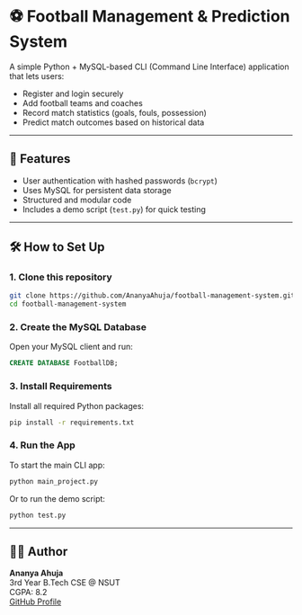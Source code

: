 # ⚽ Football Management & Prediction System

A simple Python + MySQL-based CLI (Command Line Interface) application that lets users:

- Register and login securely  
- Add football teams and coaches  
- Record match statistics (goals, fouls, possession)  
- Predict match outcomes based on historical data  

---

## 🔧 Features

- User authentication with hashed passwords (`bcrypt`)  
- Uses MySQL for persistent data storage  
- Structured and modular code  
- Includes a demo script (`test.py`) for quick testing  

---

## 🛠️ How to Set Up

### 1. Clone this repository

```bash
git clone https://github.com/AnanyaAhuja/football-management-system.git
cd football-management-system
```

### 2. Create the MySQL Database

Open your MySQL client and run:

```sql
CREATE DATABASE FootballDB;
```

### 3. Install Requirements

Install all required Python packages:

```bash
pip install -r requirements.txt
```

### 4. Run the App

To start the main CLI app:

```bash
python main_project.py
```

Or to run the demo script:

```bash
python test.py
```

---

## 👩‍💻 Author

**Ananya Ahuja**  
3rd Year B.Tech CSE @ NSUT  
CGPA: 8.2  
[GitHub Profile](https://github.com/AnanyaAhuja)

